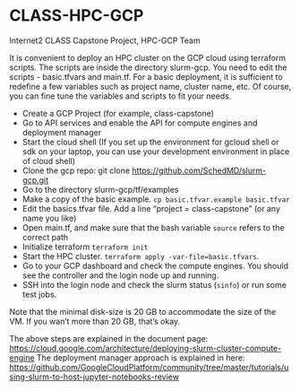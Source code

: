 # CLASS-HPC-GCP
Internet2 CLASS Capstone Project,  HPC-GCP Team 

It is convenient to deploy an HPC cluster on the GCP cloud using terraform scripts. The scripts are inside the directory slurm-gcp. You need to edit the scripts - basic.tfvars and main.tf. For a basic deployment, it is sufficient to redefine a few variables such as project name, cluster name, etc. Of course, you can fine tune the variables and scripts to fit your needs. 

* Create a GCP Project (for example, class-capstone)
* Go to API services and enable the API for compute engines and deployment manager
* Start the cloud shell (If you set up the environment for gcloud shell or sdk on your laptop, you can use your development environment in place of cloud shell)
* Clone the gcp repo: git clone https://github.com/SchedMD/slurm-gcp.git
* Go to the directory slurm-gcp/tf/examples
* Make a copy of the basic example. `cp basic.tfvar.example basic.tfvar`
* Edit the basics.tfvar file. Add a line “project = class-capstone” (or any name you like)
* Open main.tf, and make sure that the bash variable `source` refers to the correct path
* Initialize terraform `terraform init`
* Start the HPC cluster. `terraform apply -var-file=basic.tfvars`. 
* Go to your GCP dashboard and check the compute engines. You should see the controller and the login node up and running. 
* SSH into the login node and check the slurm status (`sinfo`) or run some test jobs. 

Note that the minimal disk-size is 20 GB to accommodate the size of the VM. If you wan’t more than 20 GB, that’s okay.  

The above steps are explained in the document page: https://cloud.google.com/architecture/deploying-slurm-cluster-compute-engine
The deployment manager approach is explained in here: https://github.com/GoogleCloudPlatform/community/tree/master/tutorials/using-slurm-to-host-jupyter-notebooks-review
